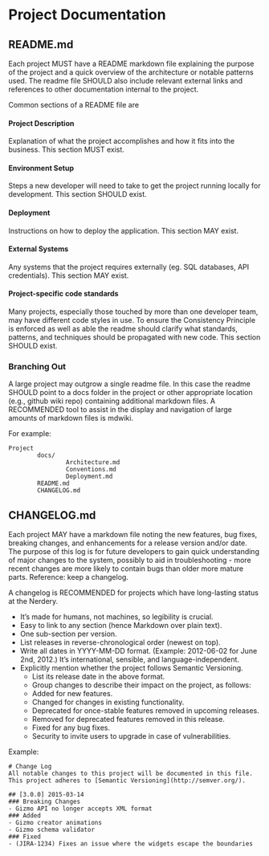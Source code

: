 Project Documentation
===========================================

README.md
-------------------------------------------

Each project MUST have a README markdown file explaining the purpose of the project and a quick overview of the architecture or notable patterns used.  The readme file SHOULD also include relevant external links and references to other documentation internal to the project. 

Common sections of a README file are

#### Project Description
Explanation of what the project accomplishes and how it fits into the business. This section MUST exist.

#### Environment Setup
Steps a new developer will need to take to get the project running locally for development. This section SHOULD exist.

#### Deployment
Instructions on how to deploy the application. This section MAY exist.

#### External Systems
Any systems that the project requires externally (eg. SQL databases, API credentials). This section MAY exist.

#### Project-specific code standards
Many projects, especially those touched by more than one developer team, may have different code styles in use.  To ensure the Consistency Principle is enforced as well as able the readme should clarify what standards, patterns, and techniques should be propagated with new code. This section SHOULD exist.

### Branching Out
A large project may outgrow a single readme file.  In this case the readme SHOULD point to a docs folder in the project or other appropriate location (e.g., github wiki repo) containing additional markdown files.  A RECOMMENDED tool to assist in the display and navigation of large amounts of markdown files is mdwiki.

For example:
```
Project
        docs/
                Architecture.md
                Conventions.md
                Deployment.md
        README.md
        CHANGELOG.md
```

CHANGELOG.md
-------------------------------------------
Each project MAY have a markdown file noting the new features, bug fixes, breaking changes, and enhancements for a release version and/or date.  The purpose of this log is for future developers to gain quick understanding of major changes to the system, possibly to aid in troubleshooting - more recent changes are more likely to contain bugs than older more mature parts.  Reference: keep a changelog.

A changelog is RECOMMENDED for projects which have long-lasting status at the Nerdery.

* It’s made for humans, not machines, so legibility is crucial.
* Easy to link to any section (hence Markdown over plain text).
* One sub-section per version.
* List releases in reverse-chronological order (newest on top).
* Write all dates in YYYY-MM-DD format. (Example: 2012-06-02 for June 2nd, 2012.) It’s international, sensible, and language-independent.
* Explicitly mention whether the project follows Semantic Versioning.
    * List its release date in the above format.
    * Group changes to describe their impact on the project, as follows:
    * Added for new features.
    * Changed for changes in existing functionality.
    * Deprecated for once-stable features removed in upcoming releases.
    * Removed for deprecated features removed in this release.
    * Fixed for any bug fixes.
    * Security to invite users to upgrade in case of vulnerabilities.

Example:
```
# Change Log
All notable changes to this project will be documented in this file.
This project adheres to [Semantic Versioning](http://semver.org/).

## [3.0.0] 2015-03-14
### Breaking Changes
- Gizmo API no longer accepts XML format
### Added
- Gizmo creator animations
- Gizmo schema validator
### Fixed
- (JIRA-1234) Fixes an issue where the widgets escape the boundaries
```